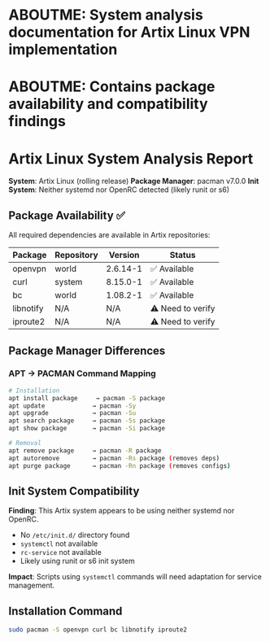 # ABOUTME: System analysis documentation for Artix Linux VPN implementation
# ABOUTME: Contains package availability and compatibility findings

# Artix Linux System Analysis Report

**System**: Artix Linux (rolling release)
**Package Manager**: pacman v7.0.0
**Init System**: Neither systemd nor OpenRC detected (likely runit or s6)

## Package Availability ✅

All required dependencies are available in Artix repositories:

| Package | Repository | Version | Status |
|---------|------------|---------|---------|
| openvpn | world | 2.6.14-1 | ✅ Available |
| curl | system | 8.15.0-1 | ✅ Available |
| bc | world | 1.08.2-1 | ✅ Available |
| libnotify | N/A | N/A | ⚠️ Need to verify |
| iproute2 | N/A | N/A | ⚠️ Need to verify |

## Package Manager Differences

### APT → PACMAN Command Mapping
```bash
# Installation
apt install package     → pacman -S package
apt update             → pacman -Sy
apt upgrade            → pacman -Su
apt search package     → pacman -Ss package
apt show package       → pacman -Si package

# Removal
apt remove package     → pacman -R package
apt autoremove         → pacman -Rs package (removes deps)
apt purge package      → pacman -Rn package (removes configs)
```

## Init System Compatibility

**Finding**: This Artix system appears to be using neither systemd nor OpenRC.
- No `/etc/init.d/` directory found
- `systemctl` not available
- `rc-service` not available
- Likely using runit or s6 init system

**Impact**: Scripts using `systemctl` commands will need adaptation for service management.

## Installation Command
```bash
sudo pacman -S openvpn curl bc libnotify iproute2
```
